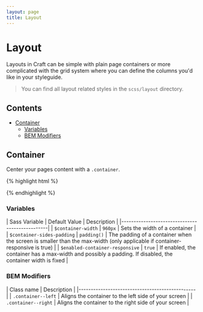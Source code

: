 ```yaml
---
layout: page
title: Layout
---
```


# Layout

<p class="lead">
  Layouts in Craft can be simple with plain page containers or more complicated with the grid system where you can 
  define the columns you'd like in your styleguide. 
</p>

> You can find all layout related styles in the `scss/layout` directory.

## Contents

- [Container](#container)
  - [Variables](#variables)
  - [BEM Modifiers](#bem-modifiers)

## Container

Center your pages content with a `.container`.

{% highlight html %} 
<div class="container">
  <!-- content here -->
</div>
{% endhighlight %}

### Variables

| Sass Variable    | Default Value | Description |
|------------------------------------------------|
| `$container-width` | `960px`         | Sets the width of a container |
| `$container-sides-padding` | `padding()`         | The padding of a container when the screen is smaller than the max-width (only applicable if container-responsive is true) |
| `$enabled-container-responsive` | `true`         | If enabled, the container has a max-width and possibly a padding. If disabled, the container width is fixed |


### BEM Modifiers

| Class name    | Description |
|------------------------------------------------|
| `.container--left` | Aligns the container to the left side of your screen |
| `.container--right` | Aligns the container to the right side of your screen |
